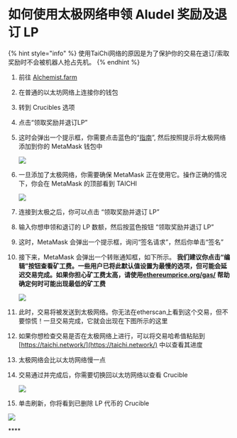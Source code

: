 # 如何使用太极网络申领 Aludel 奖励及退订 LP

{% hint style="info" %}
使用TaiChi网络的原因是为了保护你的交易在退订/索取奖励时不会被机器人抢占先机。
{% endhint %}

1. 前往 [Alchemist.farm](https://alchemist.farm/)
2. 在普通的以太坊网络上连接你的钱包
3. 转到 Crucibles 选项
4. 点击“领取奖励并退订LP”
5. 这时会弹出一个提示框，你需要点击蓝色的“[指南](https://github.com/Taichi-Network/docs/blob/master/sendPriveteTx_tutorial.md)”, 然后按照提示将太极网络添加到你的 MetaMask 钱包中

   ![](https://i.imgur.com/GvfeO9X.png)

6. 一旦添加了太极网络，你需要确保 MetaMask 正在使用它。操作正确的情况下，你会在 MetaMask 的顶部看到 TAICHI   


   ![](https://i.imgur.com/kszVVbq.png)  

7. 连接到太极之后，你可以点击 “领取奖励并退订 LP”
8. 输入你想申领和退订的 LP 数额，然后按蓝色按钮 “领取奖励并退订 LP”
9. 这时，MetaMask 会弹出一个提示框，询问“签名请求”，然后你单击“签名”
10. 接下来，MetaMask 会弹出一个转账通知框，如下所示。 **我们建议你点击“编辑”按钮查看矿工费。一些用户已将此默认值设置为最慢的选项，但可能会延迟交易完成。如果你担心矿工费太高，请使用**[**ethereumprice.org/gas/**](https://ethereumprice.org/gas/) **帮助确定何时可能出现最低的矿工费**  


    ![](https://i.imgur.com/FKnztJS.png)

11. 此时，交易将被发送到太极网络。你无法在etherscan上看到这个交易，但不要惊慌！一旦交易完成，它就会出现在下图所示的这里
12. 如果你想检查交易是否在太极网络上进行，可以将交易哈希值粘贴到 [https://taichi.network/](https://taichi.network/) 中以查看其进度
13. 太极网络会比以太坊网络慢一点
14. 交易通过并完成后，你需要切换回以太坊网络以查看 Crucible  


    ![](https://i.imgur.com/fcPY6Zp.png)

15. 单击刷新，你将看到已删除 LP 代币的 Crucible

![](https://i.imgur.com/f3rwsfA.png)

\*\*\*\*

